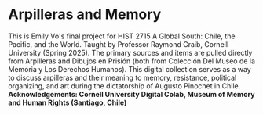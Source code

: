 # Arpilleras and Memory
This is Emily Vo's final project for HIST 2715 A Global South: Chile, the Pacific, and the World. Taught by Professor Raymond Craib, Cornell University (Spring 2025). 
The primary sources and items are pulled directly from Arpilleras and Dibujos en Prisión (both from Colección Del Museo de la Memoria y Los Derechos Humanos). 
This digital collection serves as a way to discuss arpilleras and their meaning to memory, resistance, political organizing, and art during the dictatorship of Augusto Pinochet in Chile. <br/>
**Acknowledgements: Cornell University Digital Colab, Museum of Memory and Human Rights (Santiago, Chile)**
